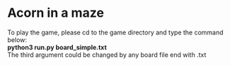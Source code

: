 # Acorn in a maze

To play the game, please cd to the game directory and type the command below:<br/>
__python3 run.py board_simple.txt__<br/>
The third argument could be changed by any board file end with .txt
